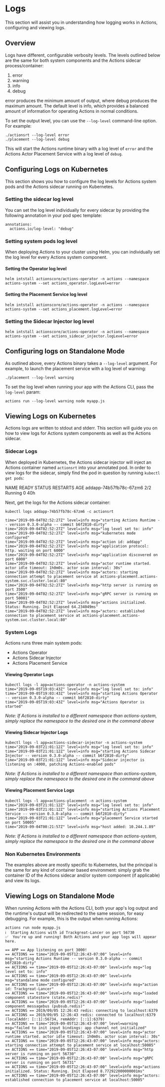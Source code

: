 # Logs

This section will assist you in understanding how logging works in Actions, configuring and viewing logs.

## Overview

Logs have different, configurable verbosity levels.
The levels outlined below are the same for both system components and the Actions sidecar process/container:

1. error
2. warning
3. info
3. debug

error produces the minimum amount of output, where debug produces the maximum amount. The default level is info, which provides a balanced amount of information for operating Actions in normal conditions.

To set the output level, you can use the `--log-level` command-line option. For example:

`./actionsrt --log-level error` <br>
`./placement --log-level debug`

This will start the Actions runtime binary with a log level of `error` and the Actions Actor Placement Service with a log level of `debug`.

## Configuring Logs on Kubernetes

This section shows you how to configure the log levels for Actions system pods and the Actions sidecar running on Kubernetes.

### Setting the sidecar log level

You can set the log level individually for every sidecar by providing the following annotation in your pod spec template:

```
annotations:
  actions.io/log-level: "debug"
```

### Setting system pods log level

When deploying Actions to your cluster using Helm, you can individually set the log level for every Actions system component.

#### Setting the Operator log level

`helm intstall actionscore/actions-operator -n actions --namespace actions-system --set actions_operator.logLevel=error`

#### Setting the Placement Service log level

`helm intstall actionscore/actions-operator -n actions --namespace actions-system --set actions_placement.logLevel=error`

### Setting the Sidecar Injector log level

`helm intstall actionscore/actions-operator -n actions --namespace actions-system --set actions_sidecar_injector.logLevel=error`

## Configuring logs on Standalone Mode

As outlined above, every Actions binary takes a `--log-level` argument. For example, to launch the placement service with a log level of warning:

`./placement --log-level warning`

To set the log level when running your app with the Actions CLI, pass the `log-level` param:

`actions run --log-level warning node myapp.js`

## Viewing Logs on Kubernetes

Actions logs are written to stdout and stderr.
This section will guide you on how to view logs for Actions system components as well as the Actions sidecar.

### Sidecar Logs

When deployed in Kubernetes, the Actions sidecar injector will inject an Actions container named `actionsrt` into your annotated pod.
In order to view logs for the sidecar, simply find the pod in question by running `kubectl get pods`:

NAME                                        READY     STATUS    RESTARTS   AGE
addapp-74b57fb78c-67zm6                     2/2       Running   0          40h

Next, get the logs for the Actions sidecar container:

`kubectl logs addapp-74b57fb78c-67zm6 -c actionsrt`
```
time="2019-09-04T02:52:27Z" level=info msg="starting Actions Runtime -- version 0.3.0-alpha -- commit b6f2810-dirty"
time="2019-09-04T02:52:27Z" level=info msg="log level set to: info"
time="2019-09-04T02:52:27Z" level=info msg="kubernetes mode configured"
time="2019-09-04T02:52:27Z" level=info msg="action id: addapp"
time="2019-09-04T02:52:27Z" level=info msg="application protocol: http. waiting on port 6000"
time="2019-09-04T02:52:27Z" level=info msg="application discovered on port 6000"
time="2019-09-04T02:52:27Z" level=info msg="actor runtime started. actor idle timeout: 1h0m0s. actor scan interval: 30s"
time="2019-09-04T02:52:27Z" level=info msg="actors: starting connection attempt to placement service at actions-placement.actions-system.svc.cluster.local:80"
time="2019-09-04T02:52:27Z" level=info msg="http server is running on port 3500"
time="2019-09-04T02:52:27Z" level=info msg="gRPC server is running on port 50001"
time="2019-09-04T02:52:27Z" level=info msg="actions initialized. Status: Running. Init Elapsed 64.234049ms"
time="2019-09-04T02:52:27Z" level=info msg="actors: established connection to placement service at actions-placement.actions-system.svc.cluster.local:80"
```

### System Logs

Actions runs three main system pods:

* Actions Operator
* Actions Sidecar Injector
* Actions Placement Service

#### Viewing Operator Logs

```
kubectl logs -l app=actions-operator -n actions-system
time="2019-09-05T19:03:43Z" level=info msg="log level set to: info"
time="2019-09-05T19:03:43Z" level=info msg="starting Actions Operator -- version 0.3.0-alpha -- commit b6f2810-dirty"
time="2019-09-05T19:03:43Z" level=info msg="Actions Operator is started"
```

*Note: If Actions is installed to a different namespace than actions-system, simply replace the namespace to the desired one in the command above*

#### Viewing Sidecar Injector Logs

```
kubectl logs -l app=actions-sidecar-injector -n actions-system
time="2019-09-03T21:01:12Z" level=info msg="log level set to: info"
time="2019-09-03T21:01:12Z" level=info msg="starting Actions Sidecar Injector -- version 0.3.0-alpha -- commit b6f2810-dirty"
time="2019-09-03T21:01:12Z" level=info msg="Sidecar injector is listening on :4000, patching Actions-enabled pods"
```

*Note: If Actions is installed to a different namespace than actions-system, simply replace the namespace to the desired one in the command above*

#### Viewing Placement Service Logs

```
kubectl logs -l app=actions-placement -n actions-system
time="2019-09-03T21:01:12Z" level=info msg="log level set to: info"
time="2019-09-03T21:01:12Z" level=info msg="starting Actions Placement Service -- version 0.3.0-alpha -- commit b6f2810-dirty"
time="2019-09-03T21:01:12Z" level=info msg="placement Service started on port 50005"
time="2019-09-04T00:21:57Z" level=info msg="host added: 10.244.1.89"
```
*Note: If Actions is installed to a different namespace than actions-system, simply replace the namespace to the desired one in the command above*

### Non Kubernetes Environments

The examples above are mostly specific to Kubernetes, but the principal is the same for any kind of container based environment: simply grab the container ID of the Actions sidecar and/or system component (if applicable) and view its logs.

## Viewing Logs on Standalone Mode

When running Actions with the Actions CLI, both your app's log output and the runtime's output will be redirected to the same session, for easy debugging.
For example, this is the output when running Actions:

```
actions run node myapp.js
ℹ️  Starting Actions with id Trackgreat-Lancer on port 56730
✅  You're up and running! Both Actions and your app logs will appear here.

== APP == App listening on port 3000!
== ACTIONS == time="2019-09-05T12:26:43-07:00" level=info msg="starting Actions Runtime -- version 0.3.0-alpha -- commit b6f2810-dirty"
== ACTIONS == time="2019-09-05T12:26:43-07:00" level=info msg="log level set to: info"
== ACTIONS == time="2019-09-05T12:26:43-07:00" level=info msg="standalone mode configured"
== ACTIONS == time="2019-09-05T12:26:43-07:00" level=info msg="action id: Trackgreat-Lancer"
== ACTIONS == time="2019-09-05T12:26:43-07:00" level=info msg="loaded component statestore (state.redis)"
== ACTIONS == time="2019-09-05T12:26:43-07:00" level=info msg="loaded component messagebus (pubsub.redis)"
== ACTIONS == 2019/09/05 12:26:43 redis: connecting to localhost:6379
== ACTIONS == 2019/09/05 12:26:43 redis: connected to localhost:6379 (localAddr: [::1]:56734, remAddr: [::1]:6379)
== ACTIONS == time="2019-09-05T12:26:43-07:00" level=warning msg="failed to init input bindings: app channel not initialized"
== ACTIONS == time="2019-09-05T12:26:43-07:00" level=info msg="actor runtime started. actor idle timeout: 1h0m0s. actor scan interval: 30s"
== ACTIONS == time="2019-09-05T12:26:43-07:00" level=info msg="actors: starting connection attempt to placement service at localhost:50005"
== ACTIONS == time="2019-09-05T12:26:43-07:00" level=info msg="http server is running on port 56730"
== ACTIONS == time="2019-09-05T12:26:43-07:00" level=info msg="gRPC server is running on port 56731"
== ACTIONS == time="2019-09-05T12:26:43-07:00" level=info msg="actions initialized. Status: Running. Init Elapsed 8.772922000000001ms"
== ACTIONS == time="2019-09-05T12:26:43-07:00" level=info msg="actors: established connection to placement service at localhost:50005"
```
